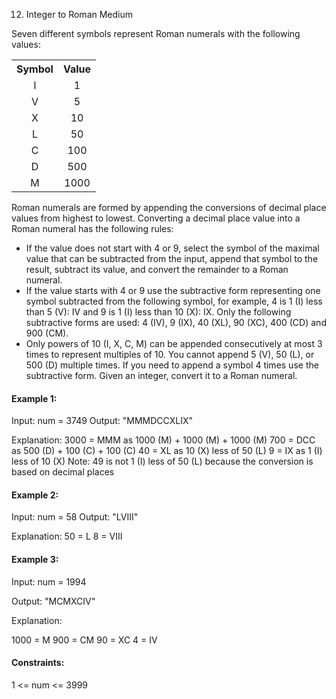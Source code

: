 12. Integer to Roman
Medium

Seven different symbols represent Roman numerals with the following values:
<table>
<th>Symbol</th>
<th>Value</th>
<tr>
<td align='center'>I</td>
<td align='center'>1</td>
</tr>
<tr>
<td align='center'>V</td>
<td align='center'>5</td>
</tr>
<tr>
<td align='center'>X</td>
<td align='center'>10</td>
</tr>
<tr>
<td align='center'>L</td>
<td align='center'>50</td>
</tr>
<tr>
<td align='center'>C</td>
<td align='center'>100</td>
</tr>
<tr>
<td align='center'>D</td>
<td align='center'>500</td>
</tr>
<tr>
<td align='center'>M</td>
<td align='center'>1000</td>
</tr>
</table>

Roman numerals are formed by appending the conversions of decimal place values from highest to lowest. Converting a decimal place value into a Roman numeral has the following rules:

- If the value does not start with 4 or 9, select the symbol of the maximal value that can be subtracted from the input, append that symbol to the result, subtract its value, and convert the remainder to a Roman numeral.
- If the value starts with 4 or 9 use the subtractive form representing one symbol subtracted from the following symbol, for example, 4 is 1 (I) less than 5 (V): IV and 9 is 1 (I) less than 10 (X): IX. Only the following subtractive forms are used: 4 (IV), 9 (IX), 40 (XL), 90 (XC), 400 (CD) and 900 (CM).
- Only powers of 10 (I, X, C, M) can be appended consecutively at most 3 times to represent multiples of 10. You cannot append 5 (V), 50 (L), or 500 (D) multiple times. If you need to append a symbol 4 times use the subtractive form.
Given an integer, convert it to a Roman numeral.

#### Example 1:

Input: num = 3749
Output: "MMMDCCXLIX"

Explanation:
3000 = MMM as 1000 (M) + 1000 (M) + 1000 (M)
 700 = DCC as 500 (D) + 100 (C) + 100 (C)
  40 = XL as 10 (X) less of 50 (L)
   9 = IX as 1 (I) less of 10 (X)
Note: 49 is not 1 (I) less of 50 (L) because the conversion is based on decimal places

#### Example 2:
Input: num = 58
Output: "LVIII"

Explanation:
50 = L
 8 = VIII

#### Example 3:
Input: num = 1994

Output: "MCMXCIV"

Explanation:

1000 = M
 900 = CM
  90 = XC
   4 = IV


#### Constraints:
1 <= num <= 3999
